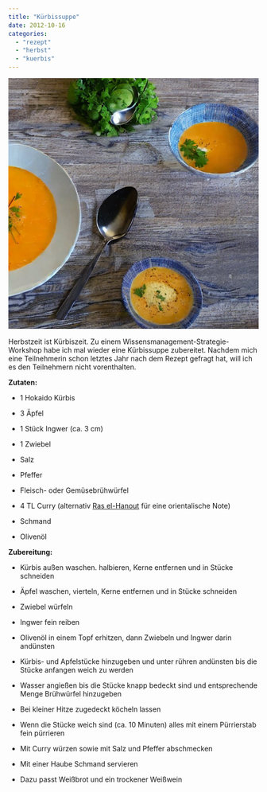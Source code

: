 ```yaml
---
title: "Kürbissuppe"
date: 2012-10-16
categories: 
  - "rezept"
  - "herbst"
  - "kuerbis"
---
```


![](./images/kuerbissuppe.jpg)

Herbstzeit ist Kürbiszeit. Zu einem Wissensmanagement-Strategie-Workshop habe ich mal wieder eine Kürbissuppe zubereitet. Nachdem mich eine Teilnehmerin schon letztes Jahr nach dem Rezept gefragt hat, will ich es den Teilnehmern nicht vorenthalten.

<!-- more -->

**Zutaten:**

- 1 Hokaido Kürbis

- 3 Äpfel

- 1 Stück Ingwer (ca. 3 cm)

- 1 Zwiebel

- Salz

- Pfeffer

- Fleisch- oder Gemüsebrühwürfel

- 4 TL Curry (alternativ [Ras el-Hanout](http://de.wikipedia.org/wiki/Ras_el-Hanout) für eine orientalische Note)

- Schmand

- Olivenöl

**Zubereitung:**

- Kürbis außen waschen. halbieren, Kerne entfernen und in Stücke schneiden

- Äpfel waschen, vierteln, Kerne entfernen und in Stücke schneiden

- Zwiebel würfeln

- Ingwer fein reiben

- Olivenöl in einem Topf erhitzen, dann Zwiebeln und Ingwer darin andünsten

- Kürbis- und Apfelstücke hinzugeben und unter rühren andünsten bis die Stücke anfangen weich zu werden

- Wasser angießen bis die Stücke knapp bedeckt sind und entsprechende Menge Brühwürfel hinzugeben

- Bei kleiner Hitze zugedeckt köcheln lassen

- Wenn die Stücke weich sind (ca. 10 Minuten) alles mit einem Pürrierstab fein pürrieren

- Mit Curry würzen sowie mit Salz und Pfeffer abschmecken

- Mit einer Haube Schmand servieren

- Dazu passt Weißbrot und ein trockener Weißwein
